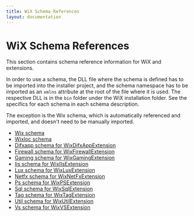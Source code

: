 ```yaml
---
title: WiX Schema References
layout: documentation
---
```

# WiX Schema References

This section contains schema reference information for WiX and extensions.

In order to use a schema, the DLL file where the schema is defined has to be imported into the installer project, and the schema namespace
has to be imported as an `xmlns` attribute at the root of the file where it is used. The respective DLL is in the `bin` folder under the WiX
installation folder. See the specifics for each schema in each schema description.

The exception is the Wix schema, which is automatically referenced and imported, and doesn't need to be manually imported.

* [Wix schema](wix/index.html)
* [Wixloc schema](wixloc/index.html)
* [Difxapp schema for WixDifxAppExtension](difxapp/index.html)
* [Firewall schema for WixFirewallExtension](firewall/index.html)
* [Gaming schema for WixGamingExtension](gaming/index.html)
* [Iis schema for WixIIsExtension](iis/index.html)
* [Lux schema for WixLuxExtension](lux/index.html)
* [Netfx schema for WixNetFxExtension](netfx/index.html)
* [Ps schema for WixPSExtension](ps/index.html)
* [Sql schema for WixSqlExtension](sql/index.html)
* [Tag schema for WixTagExtension](tag/index.html)
* [Util schema for WixUtilExtension](util/index.html)
* [Vs schema for WixVSExtension](vs/index.html)
